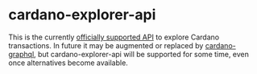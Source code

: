 # cardano-explorer-api

This is the currently [officially supported API][cardano-rest] to explore Cardano transactions.
In future it may be augmented or replaced by [cardano-graphql][cardano-graphql], but cardano-explorer-api will be supported for some time, even once alternatives become available.

[cardano-rest]: https://github.com/input-output-hk/cardano-rest#overview
[cardano-graphql]: https://github.com/input-output-hk/cardano-graphql#overview
